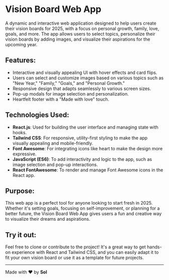 # Vision Board Web App

A dynamic and interactive web application designed to help users create their vision boards for 2025, with a focus on personal growth, family, love, goals, and more. The app allows users to select topics, personalize their vision boards by adding images, and visualize their aspirations for the upcoming year.

## Features:
- Interactive and visually appealing UI with hover effects and card flips.
- Users can select and customize images based on various topics such as "New Year," "Family," "Goals," and "Personal Growth."
- Responsive design that adapts seamlessly to various screen sizes.
- Pop-up modals for image selection and personalization.
- Heartfelt footer with a "Made with love" touch.

## Technologies Used:
- **React.js**: Used for building the user interface and managing state with hooks.
- **Tailwind CSS**: For responsive, utility-first styling to make the app visually appealing and mobile-friendly.
- **Font Awesome**: For integrating icons like heart to make the design more expressive.
- **JavaScript (ES6)**: To add interactivity and logic to the app, such as image selection and pop-up interactions.
- **React FontAwesome**: To render and manage Font Awesome icons in the React app.

## Purpose:
This web app is a perfect tool for anyone looking to start fresh in 2025. Whether it's setting goals, focusing on self-improvement, or planning for a better future, the Vision Board Web App gives users a fun and creative way to visualize their dreams and aspirations.

## Try it out:
Feel free to clone or contribute to the project! It's a great way to get hands-on experience with React and Tailwind CSS, and you can easily adapt it to fit your own vision board or use it as a template for future projects.

---

Made with ❤️ by **Sol**

